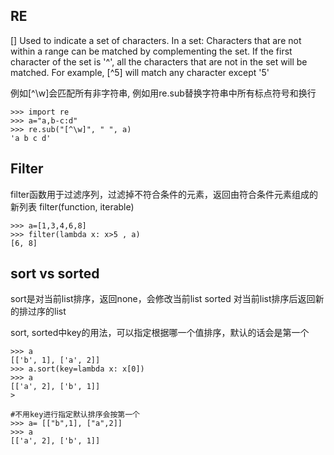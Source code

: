 ## RE 
[] Used to indicate a set of characters. In a set:
Characters that are not within a range can be matched by complementing the set. If the first character of the set is '^', all the characters that are not in the set will be matched. For example, [^5] will match any character except '5'

例如[^\w]会匹配所有非字符串, 例如用re.sub替换字符串中所有标点符号和换行

```
>>> import re
>>> a="a,b-c:d"
>>> re.sub("[^\w]", " ", a)
'a b c d'
```

## Filter
filter函数用于过滤序列，过滤掉不符合条件的元素，返回由符合条件元素组成的新列表
filter(function, iterable)
```
>>> a=[1,3,4,6,8]
>>> filter(lambda x: x>5 , a)
[6, 8]
```


## sort vs sorted

sort是对当前list排序，返回none，会修改当前list
sorted 对当前list排序后返回新的排过序的list

sort, sorted中key的用法，可以指定根据哪一个值排序，默认的话会是第一个
```
>>> a
[['b', 1], ['a', 2]]
>>> a.sort(key=lambda x: x[0])
>>> a
[['a', 2], ['b', 1]]
>

#不用key进行指定默认排序会按第一个
>>> a= [["b",1], ["a",2]]
>>> a
[['a', 2], ['b', 1]]
```
